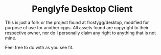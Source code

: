 <h1 align="center">
Penglyfe Desktop Client
</h1>

This is just a fork or the project found at frostygg/desktop, modified for purpose of use for another cpps. All assets found are copyright to their respective owner, nor do I personally claim any right to anything that is not mine.

Feel free to do with as you see fit.
